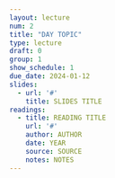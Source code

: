 ```yaml
---
layout: lecture
num: 2
title: "DAY TOPIC"
type: lecture
draft: 0
group: 1
show_schedule: 1
due_date: 2024-01-12
slides:
  - url: '#'
    title: SLIDES TITLE
readings:
  - title: READING TITLE
    url: '#'
    author: AUTHOR
    date: YEAR
    source: SOURCE
    notes: NOTES
---    
```

